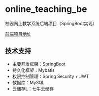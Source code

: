 # online_teaching_be
校园网上教学系统后端项目（SpringBoot实现）

[前端项目地址](https://github.com/liandao0815/online_teaching_fe)

## 技术支持
- 主要开发框架：SpringBoot
- 持久化框架：Mybatis
- 权限控制管理：Spring Security + JWT
- 数据库：MySQL
- 云储存L：七牛云储存
